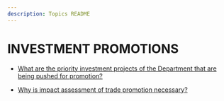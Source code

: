 ```yaml
---
description: Topics README
---
```


# INVESTMENT PROMOTIONS


 - [What are the priority investment projects of the Department that are being pushed for promotion?](/2022/other-priority-programs-and-projects/investment-promotions/what-are-the-priority-investment-projects-of-the-department-that-are-being-pushed-for-promotion.html)
    
 - [Why is impact assessment of trade promotion necessary?](/2022/other-priority-programs-and-projects/investment-promotions/why-is-impact-assessment-of-trade-promotion-necessary.html)
    

